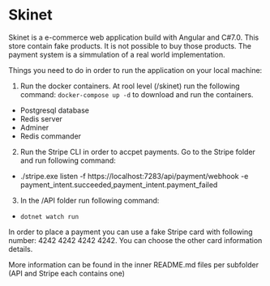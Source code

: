 # Skinet

Skinet is a e-commerce web application build with Angular and C#7.0. This store contain fake products. It is not possible to buy those products. The payment system is a simmulation of a real world implementation.

Things you need to do in order to run the application on your local machine:

1. Run the docker containers. At rool level (/skinet) run the following command: `docker-compose up -d` to download and run the containers.
  - Postgresql database
  - Redis server
  - Adminer
  - Redis commander

2. Run the Stripe CLI in order to accpet payments. Go to the Stripe folder and run following command:
  - ./stripe.exe listen -f https://localhost:7283/api/payment/webhook -e payment_intent.succeeded,payment_intent.payment_failed

3. In the /API folder run following command:
  - `dotnet watch run`
  
In order to place a payment you can use a fake Stripe card with following number: 4242 4242 4242 4242. You can choose the other card information details. 
  
More information can be found in the inner README.md files per subfolder (API and Stripe each contains one)
